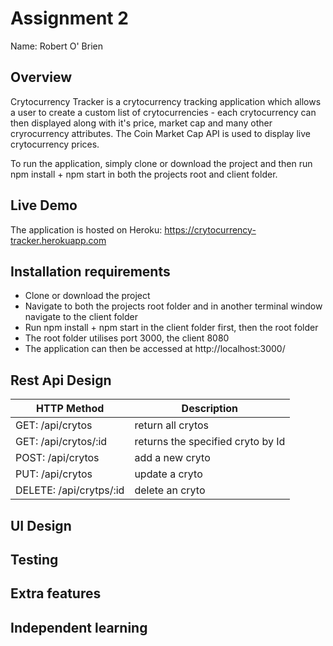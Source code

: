 # Assignment 2

Name: Robert O' Brien

## Overview
Crytocurrency Tracker is a crytocurrency tracking application which allows a user to create a custom list of crytocurrencies - each crytocurrency can then displayed along with it's price, market cap and many other cryrocurrency attributes.
The Coin Market Cap API is used to display live crytocurrency prices.

To run the application, simply clone or download the project and then run npm install + npm start in both the projects root and client folder.

## Live Demo

The application is hosted on Heroku: https://crytocurrency-tracker.herokuapp.com

## Installation requirements

+ Clone or download the project
+ Navigate to both the projects root folder and in another terminal window navigate to the client folder
+ Run npm install + npm start in the client folder first, then the root folder
+ The root folder utilises port 3000, the client 8080
+ The application can then be accessed at http://localhost:3000/

## Rest Api Design

| HTTP Method |  Description |
| -- | -- |
| GET: /api/crytos | return all crytos |
| GET: /api/crytos/:id | returns the specified cryto by Id |
| POST: /api/crytos | add a new cryto |
| PUT: /api/crytos | update a cryto |
| DELETE: /api/crytps/:id | delete an cryto |

## UI Design

## Testing

## Extra features

## Independent learning





